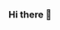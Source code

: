 ### Hi there 👋

<!--
**karanbir-singh/karanbir-singh** is a ✨ _special_ ✨ repository because its `README.md` (this file) appears on your GitHub profile.

Here are some ideas to get you started:

- 🔭 I’m currently an IT student in IIS Benedetto Castelli (BS), in particular I'm in the 5th year.
- 🧠 I’m currently learning HTML+CSS+Javascript, SQL, PHP, React.js, Express.js
- 💻 In the 3th and 4th year I have learned to program in C/C++ and Java, including JavaFx.
- 💬 Ask me about everything you want to know about me or my repositories
### 📫 Contacts:
- 📧 Email
  -  karanbir.jsm@gmail.com
  -  karanbir.singh@outlook.it



